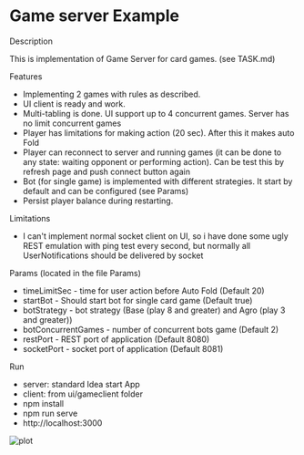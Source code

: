 Game server Example
=========================
Description

This is implementation of Game Server for card games. (see TASK.md)

Features
- Implementing 2 games with rules as described.
- UI client is ready and work.
- Multi-tabling is done. UI support up to 4 concurrent games. Server has no limit concurrent games
- Player has limitations for making action (20 sec). After this it makes auto Fold
- Player can reconnect to server and running games (it can be done to any state: waiting opponent or performing action). Can be test this by refresh page and push connect button again
- Bot (for single game) is implemented with different strategies. It start by default and can be configured (see Params)
- Persist player balance during restarting. 

Limitations
- I can't implement normal socket client on UI, so i have done some ugly REST emulation with ping test every second, but normally all UserNotifications should be delivered by socket


Params (located in the file Params) 
 - timeLimitSec - time for user action before Auto Fold (Default 20)
 - startBot - Should start bot for single card game (Default true)
 - botStrategy - bot strategy (Base (play 8 and greater) and Agro (play 3 and greater))
 - botConcurrentGames - number of concurrent bots game (Default 2)
 - restPort - REST port of application (Default 8080)
 - socketPort - socket port of application (Default 8081)

Run
 - server: standard Idea start App
  - client: from ui/gameclient folder 
   - npm install 
   - npm run serve
   - http://localhost:3000 


![plot](./screen.png)